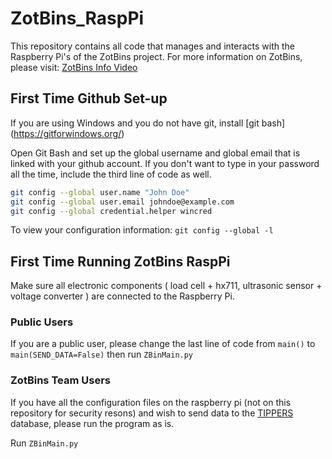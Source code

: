 # ZotBins_RaspPi
This repository contains all code that manages and interacts with the Raspberry Pi's of the ZotBins project. For more information on ZotBins, please visit: [ZotBins Info Video](tinyurl.com/zotbins)

## First Time Github Set-up
If you are using Windows and you do not have git, install [git bash] (https://gitforwindows.org/)

Open Git Bash and set up the global username and global email that is linked with your github account. If you don't want to type in your password all the time, include the third line of code as well.

```sh
git config --global user.name "John Doe"
git config --global user.email johndoe@example.com
git config --global credential.helper wincred
```
To view your configuration information: `git config --global -l`

## First Time Running ZotBins RaspPi

Make sure all electronic components ( load cell + hx711, ultrasonic sensor + voltage converter ) are connected to the Raspberry Pi. 

### Public Users
If you are a public user, please change the last line of code from `main()` to `main(SEND_DATA=False)` then run `ZBinMain.py` 


### ZotBins Team Users
If you have all the configuration files on the raspberry pi (not on this repository for security resons) and wish to send data to the [TIPPERS](http://tippersweb.ics.uci.edu/) database, please run the program as is.

Run `ZBinMain.py` 
